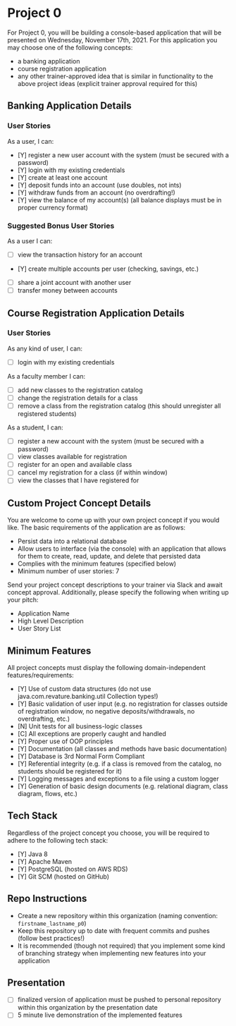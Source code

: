 # Project 0
For Project 0, you will be building a console-based application that will be presented on Wednesday, November 17th, 2021. For this application you may choose one of the following concepts: 
- a banking application 
- course registration application
- any other trainer-approved idea that is similar in functionality to the above project ideas (explicit trainer approval required for this)

## Banking Application Details

### User Stories
As a user, I can:
- [Y] register a new user account with the system (must be secured with a password)
- [Y] login with my existing credentials
- [Y] create at least one account
- [Y] deposit funds into an account (use doubles, not ints)
- [Y] withdraw funds from an account (no overdrafting!)
- [Y] view the balance of my account(s) (all balance displays must be in proper currency format)

### Suggested Bonus User Stories
As a user I can:
- [ ] view the transaction history for an account
- [Y] create multiple accounts per user (checking, savings, etc.)
- [ ] share a joint account with another user
- [ ] transfer money between accounts

## Course Registration Application Details 

### User Stories

As any kind of user, I can:
- [ ] login with my existing credentials

As a faculty member I can:
- [ ] add new classes to the registration catalog
- [ ] change the registration details for a class
- [ ] remove a class from the registration catalog (this should unregister all registered students)

As a student, I can:
- [ ] register a new account with the system (must be secured with a password)
- [ ] view classes available for registration
- [ ] register for an open and available class
- [ ] cancel my registration for a class (if within window)
- [ ] view the classes that I have registered for

## Custom Project Concept Details

You are welcome to come up with your own project concept if you would like. The basic requirements of the application are as follows:
- Persist data into a relational database
- Allow users to interface (via the console) with an application that allows for them to create, read, update, and delete that persisted data
- Complies with the minimum features (specified below)
- Minimum number of user stories: 7

Send your project concept descriptions to your trainer via Slack and await concept approval. Additionally, please specify the following when writing up your pitch:
- Application Name
- High Level Description
- User Story List

## Minimum Features

All project concepts must display the following domain-independent features/requirements:
 
- [Y] Use of custom data structures (do not use java.com.revature.banking.util Collection types!)
- [Y] Basic validation of user input (e.g. no registration for classes outside of registration window, no negative deposits/withdrawals, no overdrafting, etc.) 
- [N] Unit tests for all business-logic classes
- [C] All exceptions are properly caught and handled
- [Y] Proper use of OOP principles
- [Y] Documentation (all classes and methods have basic documentation)
- [Y] Database is 3rd Normal Form Compliant
- [Y] Referential integrity (e.g. if a class is removed from the catalog, no students should be registered for it)
- [Y] Logging messages and exceptions to a file using a custom logger
- [Y] Generation of basic design documents (e.g. relational diagram, class diagram, flows, etc.)


## Tech Stack

Regardless of the project concept you choose, you will be required to adhere to the following tech stack:

- [Y] Java 8
- [Y] Apache Maven
- [Y] PostgreSQL (hosted on AWS RDS)
- [Y] Git SCM (hosted on GitHub)


## Repo Instructions
- Create a new repository within this organization (naming convention: `firstname_lastname_p0`)
- Keep this repository up to date with frequent commits and pushes (follow best practices!)
- It is recommended (though not required) that you implement some kind of branching strategy when implementing new features into your application

## Presentation
- [ ] finalized version of application must be pushed to personal repository within this organization by the presentation date
- [ ] 5 minute live demonstration of the implemented features
